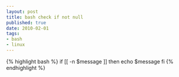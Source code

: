 ```yaml
--- 
layout: post
title: bash check if not null
published: true
date: 2010-02-01
tags: 
- bash
- linux
---
```

{% highlight bash %} 
if [[ -n $message ]] 
then 
 echo $message 
fi 
{% endhighlight %}
